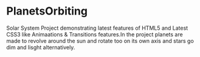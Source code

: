 # PlanetsOrbiting

Solar System Project demonstrating latest features of HTML5 and Latest CSS3 like Animaations & Transitions
features.In the project planets are made to revolve around the sun and rotate too on its own axis and stars 
go dim and lisght alternatively.
